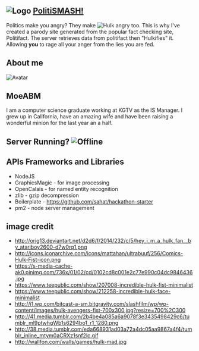 

![Logo](http://169.44.56.236:3000/images/pf-national-logo.png "Logo")
[PolitiSMASH!](http://169.44.56.236:3000/)
---

Politics make you angry? They make ![Hulk](http://169.44.56.236:3000/images/hulk.png "HULK") angry too. This is why I've created a parody site generated from the popular fact checking site, Politifact. The server retrieves data from politifact then "Hulkifies" it. Allowing **you** to rage all your anger from the lies you are fed.  

## About me 
![Avatar](https://avatars1.githubusercontent.com/u/1132028?v=3&s=120 "ME") 
## MoeABM
I am a computer science graduate working at KGTV as the IS Manager. I grew up in California, have an amazing wife and have been raising a wonderful minion for the last year an a half.


## Server Running? ![Offline](http://169.44.56.236:3000/images/online_icon.gif "Check")

## APIs Frameworks and Libraries
 - NodeJS
 - GraphicsMagic - for image processing
 - OpenCalais - for named entity recognition
 - zlib - gzip decompression
 - Boilerplate - https://github.com/sahat/hackathon-starter
 - pm2 - node server management


## image credit
 - http://orig13.deviantart.net/d2d6/f/2014/232/c/5/hey_i_m_a_hulk_fan__by_atariboy2600-d7w0rq1.png
 - http://icons.iconarchive.com/icons/mattahan/ultrabuuf/256/Comics-Hulk-Fist-icon.png
 - https://s-media-cache-ak0.pinimg.com/736x/01/02/cd/0102cd8c001e2c77e990c04dc9846436.jpg
 - https://www.teepublic.com/show/207008-incredible-hulk-fist-minimalist
 - https://www.teepublic.com/show/212258-incredible-hulk-face-minimalist
 - http://i1.wp.com/bitcast-a-sm.bitgravity.com/slashfilm/wp/wp-content/images/hulk-avengers-fist-700x300.jpg?resize=700%2C300
 - http://41.media.tumblr.com/2b4be4a085a6a9078f3e3435498429c6/tumblr_ml9ptwhgWb1s6294bo1_r1_1280.png
 - http://38.media.tumblr.com/eda668931ad03a72a4dc05aa9867a4f4/tumblr_inline_mtym0aCRXz1snf2lc.gif
 - http://wallfon.com/walls/games/hulk-mad.jpg
